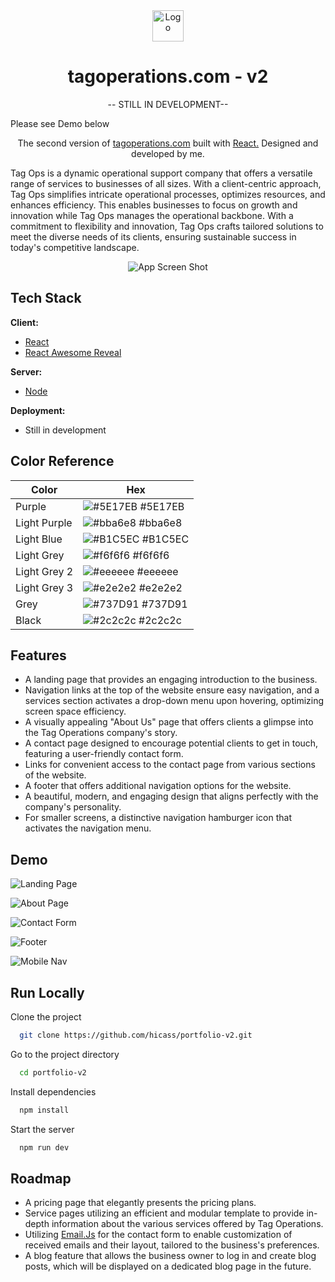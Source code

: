 <div align='center'>
    <Img alt='Logo' src='./public/favicon.ico' width='50px'/>
</div>
<h1 align='center'>
  tagoperations.com - v2
</h1>

<p align='center'>-- STILL IN DEVELOPMENT--</p>
<p>Please see Demo below</p>
<p align='center'>
  The second version of <a href='https://www.tagoperations.com/' target='_blank'>tagoperations.com</a> built with <a href='https://react.dev/' target='_blank'>React.</a> Designed and developed by me.
</p>

<p>
    Tag Ops is a dynamic operational support company that offers a versatile range of services to businesses of all sizes. With a client-centric approach, Tag Ops simplifies intricate operational processes, optimizes resources, and enhances efficiency. This enables businesses to focus on growth and innovation while Tag Ops manages the operational backbone. With a commitment to flexibility and innovation, Tag Ops crafts tailored solutions to meet the diverse needs of its clients, ensuring sustainable success in today's competitive landscape.
</p>

<div align='center'>
    <Img alt='App Screen Shot' src='./public/images/readme.png'>
</div>


## Tech Stack

**Client:** 
- [React](https://react.dev/)
- [React Awesome Reveal](https://react-awesome-reveal.morello.dev/)

**Server:** 
- [Node](https://nodejs.org/en)

**Deployment:**
- Still in development

## Color Reference

| Color             | Hex                                                                |
| ----------------- | ------------------------------------------------------------------ |
| Purple | ![#5E17EB](https://via.placeholder.com/10/5E17EB?text=+) #5E17EB|
| Light Purple | ![#bba6e8](https://via.placeholder.com/10/bba6e8?text=+) #bba6e8 |
| Light Blue| ![#B1C5EC](https://via.placeholder.com/10/B1C5EC?text=+) #B1C5EC |
| Light Grey| ![#f6f6f6](https://via.placeholder.com/10/f6f6f6?text=+) #f6f6f6 |
| Light Grey 2 | ![#eeeeee](https://via.placeholder.com/10/eeeeee?text=+) #eeeeee |
| Light Grey 3 | ![#e2e2e2](https://via.placeholder.com/10/e2e2e2?text=+) #e2e2e2 |
| Grey | ![#737D91](https://via.placeholder.com/10/737D91?text=+) #737D91 |
| Black | ![#2c2c2c](https://via.placeholder.com/10/2c2c2c?text=+) #2c2c2c |

## Features

- A landing page that provides an engaging introduction to the business.
- Navigation links at the top of the website ensure easy navigation, and a services section activates a drop-down menu upon hovering, optimizing screen space efficiency.
- A visually appealing "About Us" page that offers clients a glimpse into the Tag Operations company's story.
- A contact page designed to encourage potential clients to get in touch, featuring a user-friendly contact form.
- Links for convenient access to the contact page from various sections of the website.
- A footer that offers additional navigation options for the website.
- A beautiful, modern, and engaging design that aligns perfectly with the company's personality.
- For smaller screens, a distinctive navigation hamburger icon that activates the navigation menu.


## Demo

![Landing Page](https://media.giphy.com/media/v1.Y2lkPTc5MGI3NjExM3BrMWc5NDZ4aDNqZTIwYTFxcmc3YzlnbnVwemg4bHkxcGszOWcyNiZlcD12MV9pbnRlcm5hbF9naWZfYnlfaWQmY3Q9Zw/6CxWm9voNz14e6ha0O/giphy.gif)

![About Page](https://media.giphy.com/media/v1.Y2lkPTc5MGI3NjExYmpob245dWxkMTZ5eWRucGdra21tM2N6MDJ4enc5NGVyMDE5d3cwYiZlcD12MV9pbnRlcm5hbF9naWZfYnlfaWQmY3Q9Zw/UnyNx45JFyqwHVUtoJ/giphy.gif)

![Contact Form](https://media.giphy.com/media/v1.Y2lkPTc5MGI3NjExbHlhejY3NHMyZWQzejVkMDV2emJmajkzdzlkZmo2Ym5sNWlsMDh6dCZlcD12MV9pbnRlcm5hbF9naWZfYnlfaWQmY3Q9Zw/tJOav7aSkkhbGGfD5Y/giphy.gif)

![Footer](https://media.giphy.com/media/v1.Y2lkPTc5MGI3NjExYW9jMTNnZm9xNTN3Nm8yb3pubWc3dWM3YWVvcXluMTI2ZzgzaGR0ciZlcD12MV9pbnRlcm5hbF9naWZfYnlfaWQmY3Q9Zw/XE62bBcvSR8MujdTEU/giphy.gif)

![Mobile Nav](https://media.giphy.com/media/v1.Y2lkPTc5MGI3NjExb3NkaG1yZGVqYzl3bm92MDN5ZnJiYjZvaDAxaTJ5b2J2Zjc2bnR6aiZlcD12MV9pbnRlcm5hbF9naWZfYnlfaWQmY3Q9Zw/dF63FCSPSn0RsF1F08/giphy.gif)


## Run Locally

Clone the project

```bash
  git clone https://github.com/hicass/portfolio-v2.git
```

Go to the project directory

```bash
  cd portfolio-v2
```

Install dependencies

```bash
  npm install
```

Start the server

```bash
  npm run dev
```

## Roadmap

- A pricing page that elegantly presents the pricing plans.
- Service pages utilizing an efficient and modular template to provide in-depth information about the various services offered by Tag Operations.
- Utilizing [Email.Js](https://www.emailjs.com/) for the contact form to enable customization of received emails and their layout, tailored to the business's preferences.
- A blog feature that allows the business owner to log in and create blog posts, which will be displayed on a dedicated blog page in the future.